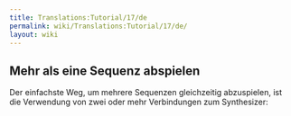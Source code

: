 ```yaml
---
title: Translations:Tutorial/17/de
permalink: wiki/Translations:Tutorial/17/de/
layout: wiki
---
```


## Mehr als eine Sequenz abspielen

Der einfachste Weg, um mehrere Sequenzen gleichzeitig abzuspielen, ist
die Verwendung von zwei oder mehr Verbindungen zum Synthesizer:
